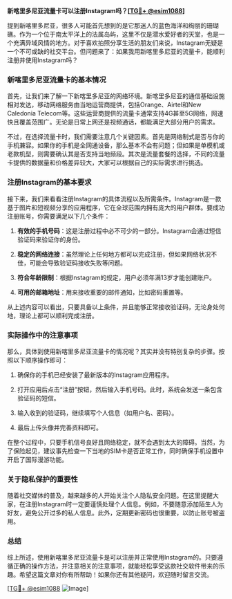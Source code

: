 **新喀里多尼亚流量卡可以注册Instagram吗？[[TG💪+ @esim1088](https://t.me/s/esim1088)]**

提到新喀里多尼亚，很多人可能首先想到的是它那迷人的蓝色海洋和绚丽的珊瑚礁。作为一个位于南太平洋上的法属岛屿，这里不仅是潜水爱好者的天堂，也是一个充满异域风情的地方。对于喜欢拍照分享生活的朋友们来说，Instagram无疑是一个不可或缺的社交平台。但问题来了：如果我用新喀里多尼亚的流量卡，能顺利注册并使用Instagram吗？

### 新喀里多尼亚流量卡的基本情况

首先，让我们来了解一下新喀里多尼亚的网络环境。新喀里多尼亚的通信基础设施相对发达，移动网络服务由当地运营商提供，包括Orange、Airtel和New Caledonia Telecom等。这些运营商提供的流量卡通常支持4G甚至5G网络，网速快且覆盖范围广。无论是日常上网还是视频通话，都能满足大部分用户的需求。

不过，在选择流量卡时，我们需要注意几个关键因素。首先是网络制式是否与你的手机兼容。如果你的手机是全网通设备，那么基本不会有问题；但如果是单模机或老款机型，则需要确认其是否支持当地频段。其次是流量套餐的选择，不同的流量卡提供的数据量和价格差异较大，大家可以根据自己的实际需求进行挑选。

### 注册Instagram的基本要求

接下来，我们来看看注册Instagram的具体流程以及所需条件。Instagram是一款基于图片和短视频分享的应用程序，它在全球范围内拥有庞大的用户群体。要成功注册账号，你需要满足以下几个条件：

1. **有效的手机号码**：这是注册过程中必不可少的一部分。Instagram会通过短信验证码来验证你的身份。
   
2. **稳定的网络连接**：虽然理论上任何地方都可以完成注册，但如果网络状况不佳，可能会导致验证码接收失败等问题。

3. **符合年龄限制**：根据Instagram的规定，用户必须年满13岁才能创建账户。

4. **可用的邮箱地址**：用来接收重要的邮件通知，比如密码重置等。

从上述内容可以看出，只要具备以上条件，并且能够正常接收验证码，无论身处何地，理论上都可以顺利完成注册。

### 实际操作中的注意事项

那么，具体到使用新喀里多尼亚流量卡的情况呢？其实并没有特别复杂的步骤。按照以下顺序操作即可：

1. 确保你的手机已经安装了最新版本的Instagram应用程序。
   
2. 打开应用后点击“注册”按钮，然后输入手机号码。此时，系统会发送一条包含验证码的短信。

3. 输入收到的验证码，继续填写个人信息（如用户名、密码）。

4. 最后上传头像并完善资料即可。

在整个过程中，只要手机信号良好且网络稳定，就不会遇到太大的障碍。当然，为了保险起见，建议事先检查一下当地的SIM卡是否正常工作，同时确保手机设置中开启了国际漫游功能。

### 关于隐私保护的重要性

随着社交媒体的普及，越来越多的人开始关注个人隐私安全问题。在这里提醒大家，在注册Instagram时一定要谨慎处理个人信息。例如，不要随意添加陌生人为好友，避免公开过多的私人信息。此外，定期更新密码也很重要，以防止账号被盗用。

### 总结

综上所述，使用新喀里多尼亚流量卡是可以注册并正常使用Instagram的。只要遵循正确的操作方法，并注意相关的注意事项，就能轻松享受这款社交软件带来的乐趣。希望这篇文章对你有所帮助！如果你还有其他疑问，欢迎随时留言交流。

[[TG💪+ @esim1088](https://t.me/s/esim1088) ![Image](https://i.postimg.cc/4NQfJmqS/Snipaste-2025-05-13-00-14-12.png)]